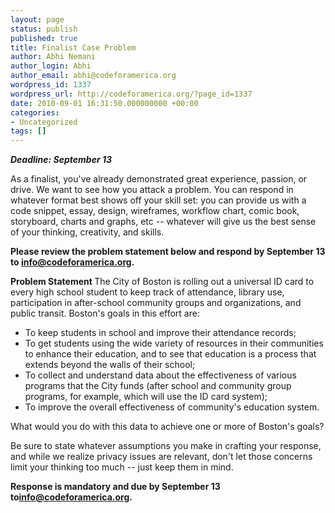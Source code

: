 ```yaml
---
layout: page
status: publish
published: true
title: Finalist Case Problem
author: Abhi Nemani
author_login: Abhi
author_email: abhi@codeforamerica.org
wordpress_id: 1337
wordpress_url: http://codeforamerica.org/?page_id=1337
date: 2010-09-01 16:31:50.000000000 +00:00
categories:
- Uncategorized
tags: []
---
```

<strong><em>Deadline: September 13</em></strong>

As a finalist, you've already demonstrated great experience, passion, or drive. We want to see how you attack a problem. You can respond in whatever format best shows off your skill set: you can provide us with a code snippet, essay, design, wireframes, workflow chart, comic book, storyboard, charts and graphs, etc -- whatever will give us the best sense of your thinking, creativity, and skills.

<strong>Please review the problem statement below and respond by September 13 to <a href="mailto:info@codeforamerica.org">info@codeforamerica.org</a>.</strong>

<strong>Problem Statement
</strong> The City of Boston is rolling out a universal ID card to every high school student to keep track of attendance, library use, participation in after-school community groups and organizations, and public transit. Boston's goals in this effort are:
<ul>
	<li>To keep students in school and improve their attendance records;</li>
	<li>To get students using the wide variety of resources in their communities to enhance their education, and to see that education is a process that extends beyond the walls of their school;</li>
	<li>To collect and understand data about the effectiveness of various programs that the City funds (after school and community group programs, for example, which will use the ID card system);</li>
	<li>To improve the overall effectiveness of community's education system.</li>
</ul>
What would you do with this data to achieve one or more of Boston's goals?

Be sure to state whatever assumptions you make in crafting your response, and while we realize privacy issues are relevant, don't let those concerns limit your thinking too much -- just keep them in mind.

<strong>Response is mandatory and due by September 13 to<a href="mailto:info@codeforamerica.org">info@codeforamerica.org</a>.</strong>

